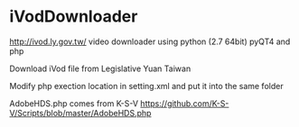 # iVodDownloader
http://ivod.ly.gov.tw/ video downloader using python (2.7 64bit) pyQT4 and php

Download iVod file from Legislative Yuan Taiwan

Modify php exection location in setting.xml and put it into the same folder


AdobeHDS.php comes from K-S-V 
https://github.com/K-S-V/Scripts/blob/master/AdobeHDS.php
